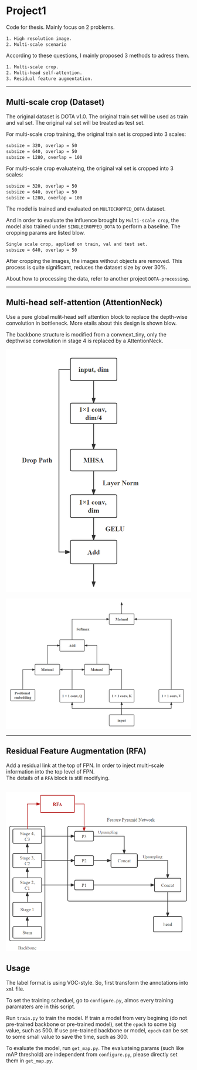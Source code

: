 # Project1
Code for thesis. Mainly focus on 2 problems.  
```
1. High resolution image.
2. Multi-scale scenario
```

According to these questions, I mainly proposed 3 methods to adress them.
```
1. Multi-scale crop.  
2. Multi-head self-attention.  
3. Residual feature augmentation.
```

---

## Multi-scale crop (Dataset)
The original dataset is DOTA v1.0. The original train set will be used as train and val set. The original val set will be treated as test set.

For multi-scale crop training, the original train set is cropped into 3 scales:  
```
subsize = 320, overlap = 50
subsize = 640, overlap = 50
subsize = 1280, overlap = 100
```

For multi-scale crop evaluateing, the original val set is cropped into 3 scales:
```
subsize = 320, overlap = 50
subsize = 640, overlap = 50
subsize = 1280, overlap = 100
```

The model is trained and evaluated on `MULTICROPPED_DOTA` dataset.

And in order to evaluate the influence brought by `Multi-scale crop`, the model also trained under `SINGLECROPPED_DOTA` to perform a baseline. The cropping params are listed blow.  
```
Single scale crop, applied on train, val and test set.
subsize = 640, overlap = 50
```
After cropping the images, the images without objects are removed. This process is quite significant, reduces the dataset size by over 30%.  

About how to processing the data, refer to another project `DOTA-processing`.

---

## Multi-head self-attention (AttentionNeck)  
Use a pure global mulit-head self attention block to replace the depth-wise convolution in bottleneck. More etails about this design is shown blow.

The backbone structure is modified from a convnext_tiny, only the depthwise convolution in stage 4 is replaced by a AttentionNeck.

![AttentionNeck](img/AttentionNeck.png "AttentionNeck")

![MHSA](img/MHSA.png "MHSA")

---

## Residual Feature Augmentation (RFA)
Add a residual link at the top of FPN. In order to inject multi-scale information into the top level of FPN.  
The details of a `RFA` block is still modifying.  

![RFA](img/RFA.png "RFA")
---

## Usage
The label format is using VOC-style. So, first transform the annotations into `xml` file.

To set the training scheduel, go to `configure.py`, almos every training paramaters are in this script.

Run `train.py` to train the model. If train a model from very begining (do not pre-trained backbone or pre-trained model), set the `epoch` to some big value, such as 500. If use pre-trained backbone or model, `epoch` can be set to some small value to save the time, such as 300.

To evaluate the model, run `get_map.py`. The evaluateing params (such like mAP threshold) are independent from `configure.py`, please directly set them in `get_map.py`.
